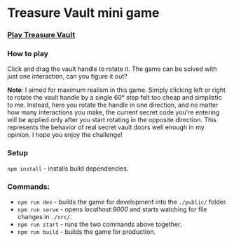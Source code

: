 # Treasure Vault mini game

### [Play Treasure Vault](https://foumartgames.com/games/TreasureVault/)

### How to play

Click and drag the vault handle to rotate it. The game can be solved with just one interaction, can you figure it out?

**Note**: I aimed for maximum realism in this game. Simply clicking left or right to rotate the vault handle by a single 60° step felt too cheap and simplistic to me. Instead, here you rotate the handle in one direction, and no matter how many interactions you make, the current secret code you're entering will be applied only after you start rotating in the opposite direction. This represents the behavior of real secret vault doors well enough in my opinion. I hope you enjoy the challenge!

### Setup

`npm install` - installs build dependencies.

### Commands:

-   `npm run dev` - builds the game for development into the `./public/` folder.
-   `npm run serve` - opens *localhost:9000* and starts watching for file changes in `./src/`.
-   `npm run start` - runs the two commands above together.
-   `npm run build` - builds the game for production.
